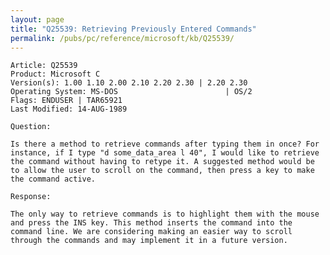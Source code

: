 ```yaml
---
layout: page
title: "Q25539: Retrieving Previously Entered Commands"
permalink: /pubs/pc/reference/microsoft/kb/Q25539/
---
```


	Article: Q25539
	Product: Microsoft C
	Version(s): 1.00 1.10 2.00 2.10 2.20 2.30 | 2.20 2.30
	Operating System: MS-DOS                        | OS/2
	Flags: ENDUSER | TAR65921
	Last Modified: 14-AUG-1989
	
	Question:
	
	Is there a method to retrieve commands after typing them in once? For
	instance, if I type "d some_data_area l 40", I would like to retrieve
	the command without having to retype it. A suggested method would be
	to allow the user to scroll on the command, then press a key to make
	the command active.
	
	Response:
	
	The only way to retrieve commands is to highlight them with the mouse
	and press the INS key. This method inserts the command into the
	command line. We are considering making an easier way to scroll
	through the commands and may implement it in a future version.
